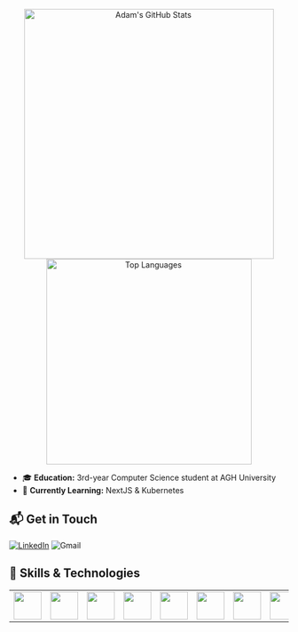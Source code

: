 

<p align="center">
  <img src="https://github-readme-stats.vercel.app/api?username=Adam0s007&show_icons=true&theme=radical" alt="Adam's GitHub Stats" width="450"/>
  <img src="https://github-readme-stats.vercel.app/api/top-langs?username=Adam0s007&hide=css,scss,html&theme=radical&layout=compact&langs_count=6" alt="Top Languages" width="370"/>
</p>

- 🎓 **Education:** 3rd-year Computer Science student at AGH University
- 🌱 **Currently Learning:** NextJS & Kubernetes

## 📬 Get in Touch

[![LinkedIn](https://img.shields.io/badge/linkedin-%230077B5.svg?style=for-the-badge&logo=linkedin)](https://www.linkedin.com/in/adam-bi%C5%9Bta-948720231/)
![Gmail](https://img.shields.io/badge/adambista2002@gmail.com-%230077B5.svg?style=for-the-badge&logo=gmail)

## 💼 Skills & Technologies

<table>
    <tbody>
        <tr>
            <td> <img height="50" src="https://www.vectorlogo.zone/logos/java/java-icon.svg"/></td>
            <td> <img height="50" src="https://www.vectorlogo.zone/logos/python/python-icon.svg" /> </td>
            <td> <img height="50" src="https://www.vectorlogo.zone/logos/w3_html5/w3_html5-icon.svg"/></td>
            <td> <img height="50" src="https://www.vectorlogo.zone/logos/w3_css/w3_css-icon.svg"/></td>
            <td> <img height="50" src="https://www.vectorlogo.zone/logos/javascript/javascript-icon.svg"/></td>
            <td> <img height="50" src="https://www.vectorlogo.zone/logos/typescriptlang/typescriptlang-icon.svg"/></td>
            <td> <img height="50" src="https://www.vectorlogo.zone/logos/getbootstrap/getbootstrap-icon.svg"/></td>
            <td> <img height="50" src="https://www.vectorlogo.zone/logos/reactjs/reactjs-icon.svg"/></td>
            <td> <img height="50" src="https://www.vectorlogo.zone/logos/nodejs/nodejs-icon.svg"/></td>
            <td> <img height="50" src="https://www.vectorlogo.zone/logos/expressjs/expressjs-icon.svg"/></td>
            <td> <img height="50" src="https://www.vectorlogo.zone/logos/nestjs/nestjs-icon.svg"/></td>
            <td> <img height="50" src="https://www.vectorlogo.zone/logos/postgresql/postgresql-icon.svg"/></td>
            <td> <img height="50" src="https://www.vectorlogo.zone/logos/mongodb/mongodb-icon.svg"/></td>
            <td> <img height="50" src="https://www.vectorlogo.zone/logos/figma/figma-icon.svg"/></td>
            <td> <img height="50" src="https://www.vectorlogo.zone/logos/docker/docker-icon.svg"/></td>
        </tr>
    </tbody>
</table>
